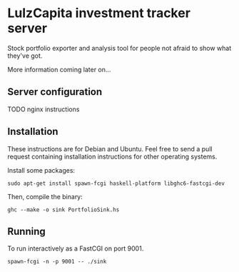 # LulzCapita investment tracker server

Stock portfolio exporter and analysis tool for people not afraid to
show what they've got.

More information coming later on...

## Server configuration

TODO nginx instructions

## Installation

These instructions are for Debian and Ubuntu. Feel free to send a pull
request containing installation instructions for other operating
systems.

Install some packages:

    sudo apt-get install spawn-fcgi haskell-platform libghc6-fastcgi-dev

Then, compile the binary:

    ghc --make -o sink PortfolioSink.hs

## Running

To run interactively as a FastCGI on port 9001.

    spawn-fcgi -n -p 9001 -- ./sink
